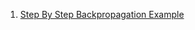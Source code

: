 1. [Step By Step Backpropagation Example](https://mattmazur.com/2015/03/17/a-step-by-step-backpropagation-example/)
